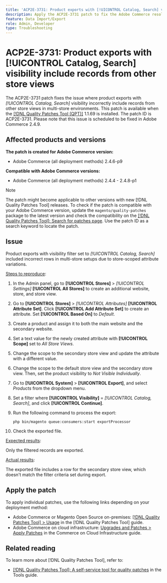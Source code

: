 ```yaml
---
title: 'ACP2E-3731: Product exports with [!UICONTROL Catalog, Search] visibility include records from other store views'
description: Apply the ACP2E-3731 patch to fix the Adobe Commerce resolves an issue where product exports with visibility filter set to [!UICONTROL Catalog, Search] included incorrect rows in multi-store setups due to store-scoped attribute variations.
feature: Data Import/Export
role: Admin, Developer
type: Troubleshooting
---
```


# ACP2E-3731: Product exports with [!UICONTROL Catalog, Search] visibility include records from other store views

The ACP2E-3731 patch fixes the issue where product exports with *[!UICONTROL Catalog, Search]* visibility incorrectly include records from other store views in multi-store environments. This patch is available when the [[!DNL Quality Patches Tool (QPT)]](/help/tools/quality-patches-tool/quality-patches-tool-to-self-serve-quality-patches.md) 1.1.69 is installed. The patch ID is ACP2E-3731. Please note that this issue is scheduled to be fixed in Adobe Commerce 2.4.9.

## Affected products and versions

**The patch is created for Adobe Commerce version:**

* Adobe Commerce (all deployment methods) 2.4.6-p9

**Compatible with Adobe Commerce versions:**

* Adobe Commerce (all deployment methods) 2.4.4 - 2.4.8-p1

>[!NOTE]
>
>The patch might become applicable to other versions with new [!DNL Quality Patches Tool] releases. To check if the patch is compatible with your Adobe Commerce version, update the `magento/quality-patches` package to the latest version and check the compatibility on the [[!DNL Quality Patches Tool]: Search for patches page](https://experienceleague.adobe.com/tools/commerce-quality-patches/index.html). Use the patch ID as a search keyword to locate the patch.

## Issue

Product exports with visibility filter set to *[!UICONTROL Catalog, Search]* included incorrect rows in multi-store setups due to store-scoped attribute variations.

<u>Steps to reproduce</u>:

1. In the Admin panel, go to **[!UICONTROL Stores]** > *[!UICONTROL Settings]* **[!UICONTROL All Stores]** to create an additional website, store, and store view.
1. Go to **[!UICONTROL Stores]** > *[!UICONTROL Attributes]* **[!UICONTROL Attribute Set]**. Click **[!UICONTROL Add Attribute Set]** to create an attribute. Set **[!UICONTROL Based On]** to *Default*.
1. Create a product and assign it to both the main website and the secondary website.
1. Set a text value for the newly created attribute with **[!UICONTROL Scope]** set to *All Store Views*.
1. Change the scope to the secondary store view and update the attribute with a different value.
1. Change the scope to the default store view and the secondary store view. Then, set the product visibility to *Not Visible Individually*.
1. Go to **[!UICONTROL System]** > **[!UICONTROL Export]**, and select *Products* from the dropdown menu.
1. Set a filter where **[!UICONTROL Visibility]** = *[!UICONTROL Catalog, Search]*, and click **[!UICONTROL Continue]**.
1. Run the following command to process the export:

    ```
    php bin/magento queue:consumers:start exportProcessor
    ```

1. Check the exported file.

<u>Expected results</u>:

Only the filtered records are exported.

<u>Actual results</u>:

The exported file includes a row for the secondary store view, which doesn't match the filter criteria set during export.

## Apply the patch

To apply individual patches, use the following links depending on your deployment method:

* Adobe Commerce or Magento Open Source on-premises: [[!DNL Quality Patches Tool] > Usage](/help/tools/quality-patches-tool/usage.md) in the [!DNL Quality Patches Tool] guide.
* Adobe Commerce on cloud infrastructure: [Upgrades and Patches > Apply Patches](https://experienceleague.adobe.com/docs/commerce-cloud-service/user-guide/develop/upgrade/apply-patches.html) in the Commerce on Cloud Infrastructure guide.

## Related reading

To learn more about [!DNL Quality Patches Tool], refer to:

* [[!DNL Quality Patches Tool]: A self-service tool for quality patches](/help/tools/quality-patches-tool/quality-patches-tool-to-self-serve-quality-patches.md) in the Tools guide.
